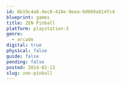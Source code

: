 ```yaml
---
id: 6b19c4a8-4ec8-418e-9eea-9d069a014fc4
blueprint: games
title: ZEN Pinball
platform: playstation-3
genre:
  - arcade
digital: true
physical: false
guide: false
pending: false
posted: 2014-02-13
slug: zen-pinball
---
```

